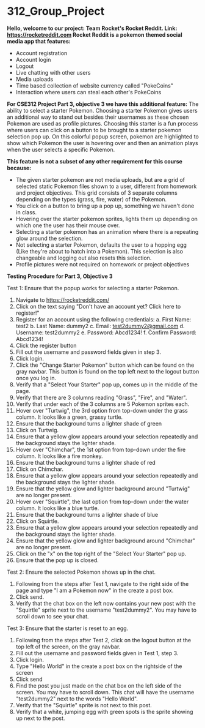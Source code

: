 # 312_Group_Project

**Hello, welcome to our project: Team Rocket's Rocket Reddit. 
Link: https://rocketreddit.com
Rocket Reddit is a pokemon themed social media app that features:**
- Account registration
- Account login
- Logout
- Live chatting with other users
- Media uploads
- Time based collection of website currency called "PokeCoins"
- Interaction where users can steal each other's PokeCoins

**For CSE312 Project Part 3, objective 3 we have this additional feature:**
The ability to select a starter Pokemon. Choosing a starter Pokemon gives users an additional way to stand out besides their usernames as these chosen Pokemon are used as profile pictures. Choosing this starter is a fun process where users can click on a button to be brought to a starter pokemon selection pop up. On this colorful popup screen, pokemon are highlighted to show which Pokemon the user is hovering over and then an animation plays when the user selects a specific Pokemon.

**This feature is not a subset of any other requirement for this course because:** 
- The given starter pokemon are not media uploads, but are a grid of selected static Pokemon files shown to a user, different from homework and project objectives. 
  This grid consists of 3 separate columns depending on the types (grass, fire, water) of the Pokemon.
- You click on a button to bring up a pop up, something we haven't done in class.
- Hovering over the starter pokemon sprites, lights them up depending on which one the user has their mouse over.
- Selecting a starter pokemon has an animation where there is a repeating glow around the selection.
- Not selecting a starter Pokemon, defaults the user to a hopping egg (Like they're about to hatch into a Pokemon). This selection is also changeable and logging out  also resets this selection.
- Profile pictures were not required on homework or project objectives

**Testing Procedure for Part 3, Objective 3**

Test 1: Ensure that the popup works for selecting a starter Pokemon.
1. Navigate to https://rocketreddit.com/
2. Click on the text saying "Don't have an account yet? Click here to register!"
3. Register for an account using the following credentials:
   a. First Name: test2
   b. Last Name: dummy2
   c. Email: test2dummy2@gmail.com
   d. Username: test2dummy2
   e. Password: Abcd1234!
   f. Confirm Password: Abcd1234!
4. Click the register button
5. Fill out the username and password fields given in step 3.
6. Click login.
7. Click the "Change Starter Pokemon" button which can be found on the gray navbar. This button is found on the top left next to the logout button once you log in.
8. Verify that a "Select Your Starter" pop up, comes up in the middle of the page.
9. Verify that there are 3 columns reading "Grass", "Fire", and "Water".
10. Verify that under each of the 3 columns are 5 Pokemon sprites each.
11. Hover over "Turtwig", the 3rd option from top-down under the grass column. It looks like a green, grassy turtle.
12. Ensure that the background turns a lighter shade of green
13. Click on Turtwig.
14. Ensure that a yellow glow appears around your selection repeatedly and the background stays the lighter shade.
15. Hover over "Chimchar", the 1st option from top-down under the fire column. It looks like a fire monkey.
16. Ensure that the background turns a lighter shade of red
17. Click on Chimchar.
18. Ensure that a yellow glow appears around your selection repeatedly and the background stays the lighter shade.
19. Ensure that the yellow glow and lighter background around "Turtwig" are no longer present.
20. Hover over "Squirtle", the last option from top-down under the water column. It looks like a blue turtle.
21. Ensure that the background turns a lighter shade of blue
22. Click on Squirtle.
23. Ensure that a yellow glow appears around your selection repeatedly and the background stays the lighter shade.
24. Ensure that the yellow glow and lighter background around "Chimchar" are no longer present.
25. Click on the "x" on the top right of the "Select Your Starter" pop up.
26. Ensure that the pop up is closed.

Test 2: Ensure the selected Pokemon shows up in the chat.
1. Following from the steps after Test 1, navigate to the right side of the page and type "I am a Pokemon now" in the create a post box.
2. Click send.
3. Verify that the chat box on the left now contains your new post with the "Squirtle" sprite next to the username "test2dummy2". You may have to scroll down to see your chat.

Test 3: Ensure that the starter is reset to an egg.
1. Following from the steps after Test 2, click on the logout button at the top left of the screen, on the gray navbar.
2. Fill out the username and password fields given in Test 1, step 3.
3. Click login.
4. Type "Hello World" in the create a post box on the rightside of the screen
5. Click send
6. Find the post you just made on the chat box on the left side of the screen. You may have to scroll down. This chat will have the username "test2dummy2" next to the words "Hello World".
7.  Verify that the "Squirtle" sprite is not next to this post.
8.  Verify that a white, jumping egg with green spots is the sprite showing up next to the post.
